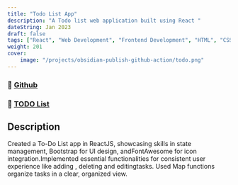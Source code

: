 ```yaml
---
title: "Todo List App"
description: "A Todo list web application built using React "
dateString: Jan 2023
draft: false
tags: ["React", "Web Development", "Frontend Development", "HTML", "CSS", "JavaScript"]
weight: 201
cover:
    image: "/projects/obsidian-publish-github-action/todo.png"
---
```


### 🔗 [Github](https://github.com/tejas18112001/todo_react)
### 🔗 [TODO List](https://todolistreactbyme.netlify.app/)
## Description

Created a To-Do List app in ReactJS, showcasing skills in state management, Bootstrap for UI design, andFontAwesome for icon integration.Implemented essential functionalities for consistent user experience like adding , deleting and editingtasks. Used Map functions organize tasks in a clear, organized view.